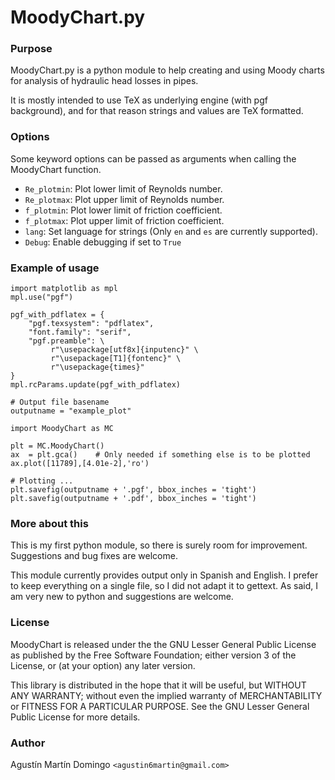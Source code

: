 MoodyChart.py
=============

### Purpose

MoodyChart.py is a python module to help creating and using Moody
charts for analysis of hydraulic head losses in pipes.

It is mostly intended to use TeX as underlying engine (with pgf
background), and for that reason strings and values are TeX formatted.

### Options

Some keyword options can be passed as arguments when calling the
MoodyChart function.

* `Re_plotmin`: Plot lower limit of Reynolds number.
* `Re_plotmax`: Plot upper limit of Reynolds number.
* `f_plotmin`:  Plot lower limit of friction coefficient.
* `f_plotmax`:  Plot upper limit of friction coefficient.
* `lang`:       Set language for strings (Only `en` and `es` are
  currently supported).
* `Debug`:      Enable debugging if set to `True`

### Example of usage

	import matplotlib as mpl
    mpl.use("pgf")

    pgf_with_pdflatex = {
        "pgf.texsystem": "pdflatex",
        "font.family": "serif",
    	"pgf.preamble": \
             r"\usepackage[utf8x]{inputenc}" \
             r"\usepackage[T1]{fontenc}" \
             r"\usepackage{times}"
    }
    mpl.rcParams.update(pgf_with_pdflatex)

    # Output file basename
    outputname = "example_plot"

    import MoodyChart as MC

    plt = MC.MoodyChart()
    ax  = plt.gca()    # Only needed if something else is to be plotted
    ax.plot([11789],[4.01e-2],'ro')

    # Plotting ...
    plt.savefig(outputname + '.pgf', bbox_inches = 'tight')
    plt.savefig(outputname + '.pdf', bbox_inches = 'tight')

### More about this

This is my first python module, so there is surely room for
improvement. Suggestions and bug fixes are welcome.

This module currently provides output only in Spanish and English.
I prefer to keep everything on a single file, so I did not adapt it to
gettext. As said, I am very new to python and suggestions are welcome.

### License

MoodyChart is released under the the GNU Lesser General Public
License as published by the Free Software Foundation; either
version 3 of the License, or (at your option) any later version.

This library is distributed in the hope that it will be useful,
but WITHOUT ANY WARRANTY; without even the implied warranty of
MERCHANTABILITY or FITNESS FOR A PARTICULAR PURPOSE.  See the GNU
Lesser General Public License for more details.

### Author

Agustín Martín Domingo `<agustin6martin@gmail.com>`
